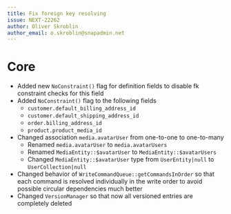 ```yaml
---
title: Fix foreign key resolving
issue: NEXT-22262
author: Oliver Skroblin
author_email: o.skroblin@snapadmin.net
---
```


# Core
* Added new `NoConstraint()` flag for definition fields to disable fk constraint checks for this field
* Added `NoConstraint()` flag to the following fields
  * `customer.default_billing_address_id`
  * `customer.default_shipping_address_id`
  * `order.billing_address_id`
  * `product.product_media_id`
* Changed association `media.avatarUser` from one-to-one to one-to-many
  * Renamed `media.avatarUser` to `media.avatarUsers`
  * Renamed `MediaEntity::$avatarUser` to `MediaEntity::$avatarUsers`
  * Changed `MediaEntity::$avatarUser` type from `UserEntity|null` to `UserCollection|null`
* Changed behavior of `WriteCommandQueue::getCommandsInOrder` so that each command is resolved individually in the write order to avoid possible circular dependencies much better
* Changed `VersionManager` so that now all versioned entries are completely deleted
